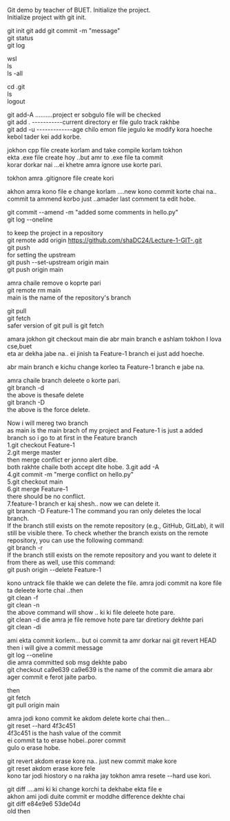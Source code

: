 Git demo by teacher of BUET.
Initialize the project.  
Initialize project with git init.  




git init 
git add 
git commit -m "message"  
git status  
git log  







wsl  
ls  
ls -all  




cd .git  
ls  
logout  



git add-A ..........project er sobgulo file will be checked  
git add . -----------current directory er file gulo track rakhbe  
git add -u -------------age chilo emon file jegulo ke modify kora hoeche  
kebol tader kei  add korbe.  






jokhon cpp file create korlam and take compile korlam tokhon  
ekta .exe file create hoy ..but amr to .exe file ta commit  
korar dorkar nai  ...ei khetre amra ignore use korte pari.  


tokhon amra .gitignore file create kori  




akhon amra kono file e change korlam ....new kono commit korte chai na..  
commit ta ammend korbo just ..amader last comment ta edit hobe.  



git commit --amend -m "added some comments in hello.py"  
git log --oneline  




to keep the project in a repository  
git remote add origin https://github.com/shaDC24/Lecture-1-GIT-.git  
git push  
for setting the upstream  
git push --set-upstream origin main  
git push origin main  

amra chaile remove o koprte pari  
git remote rm main  
main is the name of the repository's branch  



git pull  
git fetch  
safer version of git pull is git fetch  





amara jokhon git checkout main die abr main branch e ashlam tokhon I lova cse,buet  
eta ar dekha jabe na.. ei jinish ta Feature-1 branch ei just add hoeche.  

abr main branch e kichu change korleo ta Feature-1 branch e jabe na.  







amra chaile branch deleete o korte pari.  
git branch -d <branch name>  
the above is thesafe delete  
git branch -D <branch name>  
the above is the force delete.  



Now i will mereg two branch  
as main is the main brach of my project and Feature-1 is just a added branch so i go to at first in the Feature branch  
1.git checkout Feature-1  
2.git merge master  
then merge conflict er jonno alert dibe.  
both rakhte chaile both accept dite hobe. 
3.git add -A  
4.git commit -m "merge conflict on hello.py"   
5.git checkout main  
6.git merge Feature-1  
there should be no conflict.  
7.feature-1 branch er kaj shesh.. now we can delete it.  
git branch -D Feature-1 
The command you ran only deletes the local branch.  
 If the branch still exists on the remote repository (e.g., GitHub, GitLab), it will still be visible there. To check whether the branch exists on the remote repository, you can use the following command:  
git branch -r   
If the branch still exists on the remote repository and you want to delete it from there as well, use this command:  
git push origin --delete Feature-1




kono untrack file thakle we can delete the file.
amra jodi commit na kore file ta deleete korte chai ..then  
git clean -f   
git clean -n  
the above command will show .. ki ki file deleete hote pare.  
git clean -d die amra je file remove hote pare tar diretiory dekhte pari  
git clean -di






ami ekta commit korlem... but oi commit ta amr dorkar nai
git revert HEAD  
then i will give a commit message  
git log --oneline  
die amra committed sob msg dekhte pabo  
git checkout ca9e639
ca9e639 is the name of the commit die amara abr ager commit e ferot jaite parbo.  

then   
git fetch  
git pull origin main  


amra jodi kono commit ke akdom delete korte chai then...  
git reset --hard 4f3c451  
4f3c451 is the hash value of the commit  
ei commit ta to erase hobei..porer commit  
gulo o erase hobe.  




git revert akdom erase kore na.. just new commit make kore  
git reset akdom erase kore fele   
kono tar jodi hiostory o na rakha jay tokhon amra resete --hard use kori.  



git diff ....ami ki ki change korchi ta dekhabe  ekta file e   
akhon ami jodi duite commit er moddhe difference dekhte chai  
git diff  e84e9e6 53de04d  
old then









